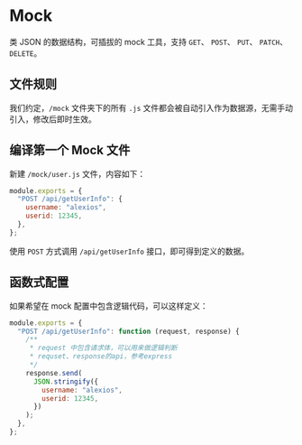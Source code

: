 # Mock

类 JSON 的数据结构，可插拔的 mock 工具，支持 `GET`、 `POST`、 `PUT`、 `PATCH`、 `DELETE`。

## 文件规则

我们约定，`/mock` 文件夹下的所有 `.js` 文件都会被自动引入作为数据源，无需手动引入，修改后即时生效。

## 编译第一个 Mock 文件

新建 `/mock/user.js` 文件，内容如下：

```js
module.exports = {
  "POST /api/getUserInfo": {
    username: "alexios",
    userid: 12345,
  },
};
```

使用 `POST` 方式调用 `/api/getUserInfo` 接口，即可得到定义的数据。

## 函数式配置

如果希望在 mock 配置中包含逻辑代码，可以这样定义：

```js
module.exports = {
  "POST /api/getUserInfo": function (request, response) {
    /**
     * request 中包含请求体，可以用来做逻辑判断
     * requset、response的api，参考express
     */
    response.send(
      JSON.stringify({
        username: "alexios",
        userid: 12345,
      })
    );
  },
};
```
